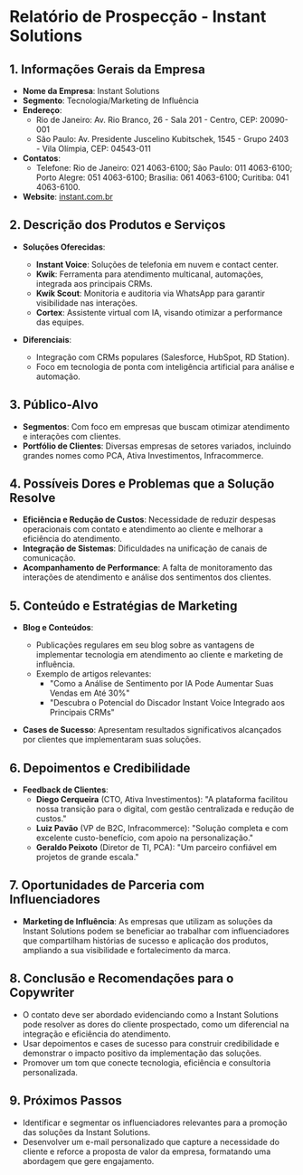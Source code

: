 # Relatório de Prospecção - **Instant Solutions**

## 1. **Informações Gerais da Empresa**

- **Nome da Empresa**: Instant Solutions
- **Segmento**: Tecnologia/Marketing de Influência
- **Endereço**: 
  - Rio de Janeiro: Av. Rio Branco, 26 - Sala 201 - Centro, CEP: 20090-001
  - São Paulo: Av. Presidente Juscelino Kubitschek, 1545 - Grupo 2403 - Vila Olímpia, CEP: 04543-011
- **Contatos**: 
  - Telefone: Rio de Janeiro: 021 4063-6100; São Paulo: 011 4063-6100; Porto Alegre: 051 4063-6100; Brasília: 061 4063-6100; Curitiba: 041 4063-6100.
- **Website**: [instant.com.br](http://www.instant.com.br)
  
## 2. **Descrição dos Produtos e Serviços**

- **Soluções Oferecidas**:
  - **Instant Voice**: Soluções de telefonia em nuvem e contact center.
  - **Kwik**: Ferramenta para atendimento multicanal, automações, integrada aos principais CRMs.
  - **Kwik Scout**: Monitoria e auditoria via WhatsApp para garantir visibilidade nas interações.
  - **Cortex**: Assistente virtual com IA, visando otimizar a performance das equipes.
  
- **Diferenciais**:
  - Integração com CRMs populares (Salesforce, HubSpot, RD Station).
  - Foco em tecnologia de ponta com inteligência artificial para análise e automação.
  
## 3. **Público-Alvo**

- **Segmentos**: Com foco em empresas que buscam otimizar atendimento e interações com clientes.
- **Portfólio de Clientes**: Diversas empresas de setores variados, incluindo grandes nomes como PCA, Ativa Investimentos, Infracommerce.
  
## 4. **Possíveis Dores e Problemas que a Solução Resolve**

- **Eficiência e Redução de Custos**: Necessidade de reduzir despesas operacionais com contato e atendimento ao cliente e melhorar a eficiência do atendimento.
- **Integração de Sistemas**: Dificuldades na unificação de canais de comunicação.
- **Acompanhamento de Performance**: A falta de monitoramento das interações de atendimento e análise dos sentimentos dos clientes.
  
## 5. **Conteúdo e Estratégias de Marketing**

- **Blog e Conteúdos**:
  - Publicações regulares em seu blog sobre as vantagens de implementar tecnologia em atendimento ao cliente e marketing de influência.
  - Exemplo de artigos relevantes:
    - "Como a Análise de Sentimento por IA Pode Aumentar Suas Vendas em Até 30%"
    - "Descubra o Potencial do Discador Instant Voice Integrado aos Principais CRMs"
  
- **Cases de Sucesso**: Apresentam resultados significativos alcançados por clientes que implementaram suas soluções.
  
## 6. **Depoimentos e Credibilidade**

- **Feedback de Clientes**:
  - **Diego Cerqueira** (CTO, Ativa Investimentos): "A plataforma facilitou nossa transição para o digital, com gestão centralizada e redução de custos."
  - **Luiz Pavão** (VP de B2C, Infracommerce): "Solução completa e com excelente custo-benefício, com apoio na personalização."
  - **Geraldo Peixoto** (Diretor de TI, PCA): "Um parceiro confiável em projetos de grande escala."
  
## 7. **Oportunidades de Parceria com Influenciadores**

- **Marketing de Influência**: As empresas que utilizam as soluções da Instant Solutions podem se beneficiar ao trabalhar com influenciadores que compartilham histórias de sucesso e aplicação dos produtos, ampliando a sua visibilidade e fortalecimento da marca.

## 8. **Conclusão e Recomendações para o Copywriter**

- O contato deve ser abordado evidenciando como a Instant Solutions pode resolver as dores do cliente prospectado, como um diferencial na integração e eficiência do atendimento.
- Usar depoimentos e cases de sucesso para construir credibilidade e demonstrar o impacto positivo da implementação das soluções.
- Promover um tom que conecte tecnologia, eficiência e consultoria personalizada.

## 9. **Próximos Passos**

- Identificar e segmentar os influenciadores relevantes para a promoção das soluções da Instant Solutions.
- Desenvolver um e-mail personalizado que capture a necessidade do cliente e reforce a proposta de valor da empresa, formatando uma abordagem que gere engajamento.
